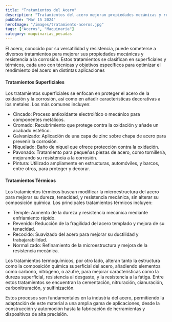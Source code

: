 ```yaml
---
title: "Tratamientos del Acero"
description: "Tratamientos del acero mejoran propiedades mecánicas y resistencia a corrosión, incluyendo métodos superficiales y térmicos como cincado, cromado, temple y revenido, clave para diversas aplicaciones"
pubDate: "Mar 15 2024"
heroImage: "/images/tratamiento-aceros.jpg"
tags: ["Aceros", "Maquinaria"]
category: maquinarias_pesadas
---
```


El acero, conocido por su versatilidad y resistencia, puede someterse a diversos tratamientos para mejorar sus propiedades mecánicas y resistencia a la corrosión. Estos tratamientos se clasifican en superficiales y térmicos, cada uno con técnicas y objetivos específicos para optimizar el rendimiento del acero en distintas aplicaciones

#### Tratamientos Superficiales

Los tratamientos superficiales se enfocan en proteger el acero de la oxidación y la corrosión, así como en añadir características decorativas a los metales. Los más comunes incluyen:

- Cincado: Proceso antioxidante electrolítico o mecánico para componentes metálicos.
- Cromado: Recubrimiento que protege contra la oxidación y añade un acabado estético.
- Galvanizado: Aplicación de una capa de zinc sobre chapa de acero para prevenir la corrosión.
- Niquelado: Baño de níquel que ofrece protección contra la oxidación.
- Pavonado: Tratamiento para pequeñas piezas de acero, como tornillería, mejorando su resistencia a la corrosión.
- Pintura: Utilizado ampliamente en estructuras, automóviles, y barcos, entre otros, para proteger y decorar​​.

#### Tratamientos Térmicos

Los tratamientos térmicos buscan modificar la microestructura del acero para mejorar su dureza, tenacidad, y resistencia mecánica, sin alterar su composición química. Los principales tratamientos térmicos incluyen:

- Temple: Aumento de la dureza y resistencia mecánica mediante enfriamiento rápido.
- Revenido: Reducción de la fragilidad del acero templado y mejora de su tenacidad.
- Recocido: Suavizado del acero para mejorar su ductilidad y trabajarabilidad.
- Normalizado: Refinamiento de la microestructura y mejora de la resistencia mecánica​​.

Los tratamientos termoquímicos, por otro lado, alteran tanto la estructura como la composición química superficial del acero, añadiendo elementos como carbono, nitrógeno, o azufre, para mejorar características como la dureza superficial, resistencia al desgaste, y la resistencia a la fatiga. Entre estos tratamientos se encuentran la cementación, nitruración, cianuración, carbonitruración, y sulfinización​​.

Estos procesos son fundamentales en la industria del acero, permitiendo la adaptación de este material a una amplia gama de aplicaciones, desde la construcción y automoción hasta la fabricación de herramientas y dispositivos de alta precisión.

